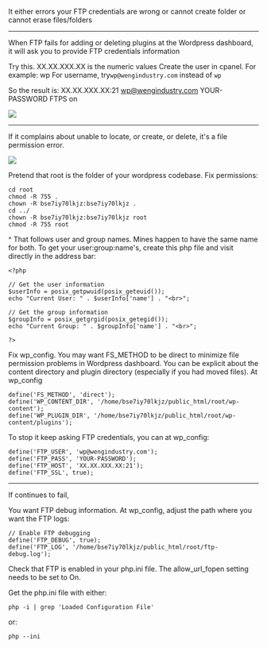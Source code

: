 It either errors your FTP credentials are wrong or cannot create folder or cannot erase files/folders

---

When FTP fails for adding or deleting plugins at the Wordpress dashboard, it will ask you to provide FTP credentials information

Try this. XX.XX.XXX.XX is the numeric values
Create the user in cpanel. For example: wp
For username, try`wp@wengindustry.com` instead of `wp`

So the result is:
XX.XX.XXX.XX:21
wp@wengindustry.com
YOUR-PASSWORD
FTPS on

![](https://i.imgur.com/YYnnH14.png)

---

If it complains about unable to locate, or create, or delete, it's a file permission error.

![](https://i.imgur.com/EPGY5Zt.png)

Pretend that root is the folder of your wordpress codebase. Fix permissions:
```
cd root
chmod -R 755 .
chown -R bse7iy70lkjz:bse7iy70lkjz .
cd ../
chown -R bse7iy70lkjz:bse7iy70lkjz root
chmod -R 755 root
```

^ That follows user and group names. Mines happen to have the same name for both. To get your user:group:name's, create this php file and visit directly in the address bar:
```
<?php

// Get the user information
$userInfo = posix_getpwuid(posix_geteuid());
echo "Current User: " . $userInfo['name'] . "<br>";

// Get the group information
$groupInfo = posix_getgrgid(posix_getegid());
echo "Current Group: " . $groupInfo['name'] . "<br>";

?>
```

Fix wp_config. You may want FS_METHOD to be direct to minimize file permission problems in Wordpress dashboard. You can be explicit about the content directory and plugin directory (especially if you had moved files). At wp_config
```
define('FS_METHOD', 'direct');
define('WP_CONTENT_DIR', '/home/bse7iy70lkjz/public_html/root/wp-content');
define('WP_PLUGIN_DIR', '/home/bse7iy70lkjz/public_html/root/wp-content/plugins'); 
```

To stop it keep asking FTP credentials, you can at wp_config:
```
define('FTP_USER', 'wp@wengindustry.com');
define('FTP_PASS', 'YOUR-PASSWORD');
define('FTP_HOST', 'XX.XX.XXX.XX:21');
define('FTP_SSL', true);
```


---


If continues to fail, 

You want FTP debug information. At wp_config, adjust the path where you want the FTP logs:

```
// Enable FTP debugging
define('FTP_DEBUG', true);
define('FTP_LOG', '/home/bse7iy70lkjz/public_html/root/ftp-debug.log');
```


Check that FTP is enabled in your php.ini file. The allow_url_fopen setting needs to be set to On.

Get the php.ini file with either:
```
php -i | grep 'Loaded Configuration File'
```
or:
```
php --ini
```